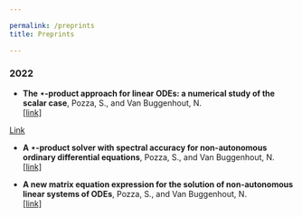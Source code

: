 ```yaml
---

permalink: /preprints
title: Preprints

---
```




### 2022

* **The $\star$-product approach for linear ODEs: a numerical study of the scalar case**, Pozza, S., and Van Buggenhout, N. <br/>
[\[link\]](https://arxiv.org/abs/2209.13322)

<a href="https://arxiv.org/abs/2209.13322" target="_blank" rel="noopener noreferrer">Link</a>


* **A $\star$-product solver with spectral accuracy for non-autonomous ordinary differential equations**, Pozza, S., and Van Buggenhout, N. <br/>
[\[link\]](https://arxiv.org/abs/2209.15533)


* **A new matrix equation expression for the solution of non-autonomous linear systems of ODEs**, Pozza, S., and Van Buggenhout, N. <br/>
[\[link\]](https://arxiv.org/abs/2210.07052)



